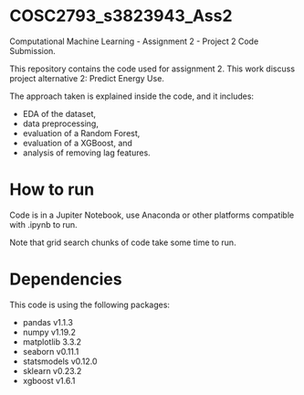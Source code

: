 # COSC2793_s3823943_Ass2
Computational Machine Learning - Assignment 2 - Project 2 Code Submission.

This repository contains the code used for assignment 2. This work discuss project alternative 2: Predict Energy Use.

The approach taken is explained inside the code, and it includes: 

- EDA of the dataset, 
- data preprocessing, 
- evaluation of a Random Forest,
- evaluation of a XGBoost, and
- analysis of removing lag features.


# How to run
Code is in a Jupiter Notebook, use Anaconda or other platforms compatible with .ipynb to run.

Note that grid search chunks of code take some time to run.

# Dependencies
This code is using the following packages:

- pandas v1.1.3
- numpy v1.19.2
- matplotlib 3.3.2
- seaborn v0.11.1
- statsmodels v0.12.0
- sklearn v0.23.2
- xgboost v1.6.1
